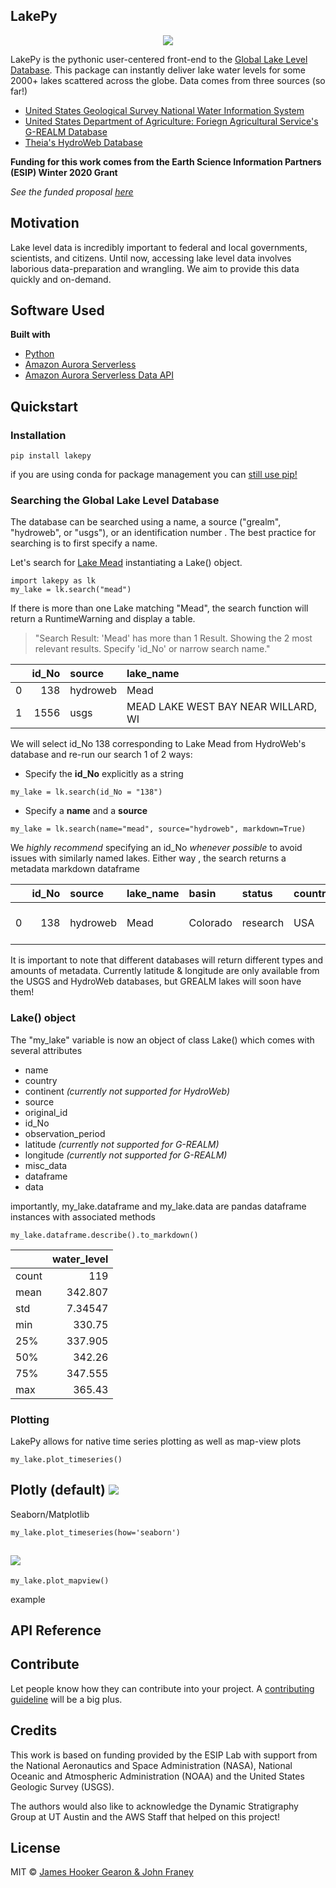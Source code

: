 ## LakePy

<p align="center">
  <img src="resources/ESIP_Lakes_Cover.jpg" />
</p>

LakePy is the pythonic user-centered front-end to the [Global Lake Level Database](link). This package can instantly
 deliver lake water levels for some 2000+ lakes scattered across the globe. Data comes from three sources (so far!)
 - [United States Geological Survey National Water Information System](https://waterdata.usgs.gov/nwis)
 - [United States Department of Agriculture: Foriegn Agricultural Service's G-REALM Database](https://ipad.fas.usda.gov/cropexplorer/global_reservoir/)
 - [Theia's HydroWeb Database](http://hydroweb.theia-land.fr/)

 
**Funding for this work comes from the Earth Science Information Partners (ESIP) Winter 2020 Grant**

_See the funded proposal [here](https://www.esipfed.org/wp-content/uploads/2020/04/Gearon.pdf)_

## Motivation
Lake level data is incredibly important to federal and local governments, scientists, and citizens. Until now,
accessing lake level data involves laborious data-preparation and wrangling. We aim to provide this data quickly
and on-demand.

## Software Used
<b>Built with</b>
- [Python](https://www.python.org/)
- [Amazon Aurora Serverless](https://aws.amazon.com/rds/aurora/serverless/)
- [Amazon Aurora Serverless Data API](https://docs.aws.amazon.com/AmazonRDS/latest/AuroraUserGuide/data-api.html)

## Quickstart

### Installation
```
pip install lakepy
```
if you are using conda for package management you can
 [still use pip!](https://medium.com/@msarahan/anaconda-also-comes-with-pip-and-you-can-use-it-to-install-pypi-packages-into-conda-environments-9e7f021509f7)
 ### Searching the Global Lake Level Database
 The database can be searched using a name, a source ("grealm", "hydroweb", or "usgs"), or an identification number
 . The best practice for searching is to first specify a name.
 
 Let's search for [Lake Mead](https://en.wikipedia.org/wiki/Lake_Mead) instantiating a Lake() object.
```
import lakepy as lk
my_lake = lk.search("mead")
```
If there is more than one Lake matching "Mead", the search function will return a RuntimeWarning and display a table.

> "Search Result: 'Mead' has more than 1 Result. Showing the 2 most relevant results.
Specify 'id_No' or narrow search name."

|    |   id_No | source   | lake_name                           |
|---:|--------:|:---------|:------------------------------------|
|  0 |     138 | hydroweb | Mead                                |
|  1 |    1556 | usgs     | MEAD LAKE WEST BAY NEAR WILLARD, WI |

We will select id_No 138 corresponding to Lake Mead from HydroWeb's database and re-run our search 1 of 2 ways:
- Specify the **id_No** explicitly as a string

```
my_lake = lk.search(id_No = "138")
```

- Specify a **name** and a **source**
```
my_lake = lk.search(name="mead", source="hydroweb", markdown=True)
```
We _highly recommend_ specifying an id_No _whenever possible_ to avoid issues with similarly named lakes. Either way
, the search returns a metadata markdown dataframe

|    |   id_No | source   | lake_name   | basin    | status   | country   | end_date         |   latitude |   longitude | identifier   | start_date       |
|---:|--------:|:---------|:------------|:---------|:---------|:----------|:-----------------|-----------:|------------:|:-------------|:-----------------|
|  0 |     138 | hydroweb | Mead        | Colorado | research | USA       | 2014-12-29 00:21 |      36.13 |     -114.45 | L_mead       | 2000-06-14 10:22 |

It is important to note that different databases will return different types and amounts of metadata. Currently
 latitude & longitude are only available from the USGS and HydroWeb databases, but GREALM lakes will soon have them!
 
 ### Lake() object
 
 The "my_lake" variable is now an object of class Lake() which comes with several attributes
 
 - name
 - country
 - continent _(currently not supported for HydroWeb)_
 - source
 - original_id
 - id_No
 - observation_period
 - latitude _(currently not supported for G-REALM)_
 - longitude _(currently not supported for G-REALM)_
 - misc_data 
 - dataframe 
 - data 

importantly, my_lake.dataframe and my_lake.data are pandas dataframe instances with associated methods

```
my_lake.dataframe.describe().to_markdown()
```

|       |   water_level |
|:------|--------------:|
| count |     119       |
| mean  |     342.807   |
| std   |       7.34547 |
| min   |     330.75    |
| 25%   |     337.905   |
| 50%   |     342.26    |
| 75%   |     347.555   |
| max   |     365.43    |

### Plotting

LakePy allows for native time series plotting as well as map-view plots
```
my_lake.plot_timeseries()
```
Plotly (default)
![](resources/plotly.png)
---
Seaborn/Matplotlib
```
my_lake.plot_timeseries(how='seaborn')
```
![](resources/seaborn.png)
---
```
my_lake.plot_mapview()
```
example


## API Reference


## Contribute

Let people know how they can contribute into your project. A [contributing guideline](https://github.com/zulip/zulip-electron/blob/master/CONTRIBUTING.md) will be a big plus.

## Credits
This work is based on funding provided by the ESIP Lab with support from the National Aeronautics and Space
Administration (NASA), National Oceanic and Atmospheric Administration (NOAA) and the United States Geologic
Survey (USGS). 
  
The authors would also like to acknowledge the Dynamic
Stratigraphy Group at UT Austin and the AWS
Staff that helped on this project!

## License

MIT © [James Hooker Gearon & John Franey](https://github.com/ESIPFed/GlobalLakeLevelDatabase/blob/master/LICENSE)
